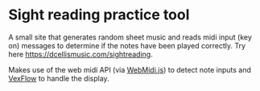 # Sight reading practice tool #

A small site that generates random sheet music and reads midi input (key on) messages to determine if the notes have been played correctly. Try here <https://dcellismusic.com/sightreading>.

Makes use of the web midi API (via [WebMidi.js](https://github.com/djipco/webmidi)) to detect note inputs and [VexFlow](http://www.vexflow.com/) to handle the display.
